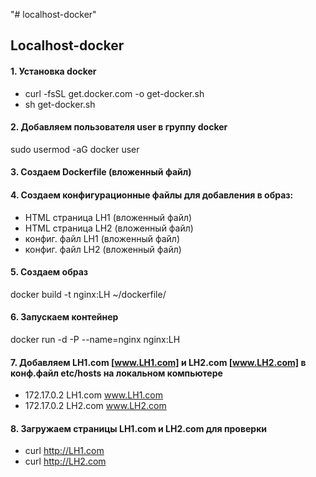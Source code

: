 "# localhost-docker" 
## Localhost-docker
#### 1. Установка docker
 * curl -fsSL get.docker.com -o get-docker.sh
 * sh get-docker.sh 

#### 2. Добавляем пользователя user в группу docker   
sudo usermod -aG docker user

#### 3. Создаем Dockerfile (вложенный файл)

#### 4. Cоздаем конфигурационные файлы для добавления в образ:

* HTML страница LH1 (вложенный файл)
* HTML страница LH2 (вложенный файл)
* конфиг. файл LH1 (вложенный файл)
* конфиг. файл LH2 (вложенный файл)


#### 5. Создаем образ
docker build -t nginx:LH ~/dockerfile/

#### 6. Запускаем контейнер
docker run -d -P --name=nginx nginx:LH

#### 7. Добавляем LH1.com [www.LH1.com] и LH2.com [www.LH2.com] в конф.файл etc/hosts на локальном компьютере
 * 172.17.0.2      LH1.com www.LH1.com
 * 172.17.0.2      LH2.com www.LH2.com

#### 8. Загружаем страницы LH1.com и LH2.com для проверки
  * curl http://LH1.com
  * curl http://LH2.com
